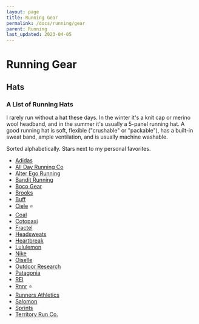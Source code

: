 ```yaml
---
layout: page
title: Running Gear
permalink: /docs/running/gear
parent: Running
last_updated: 2023-04-05
---
```


# Running Gear

## Hats

### A List of Running Hats

I rarely run without a hat these days. In the winter it's a knit cap or merino wool headband, and in the summer it's usually a 5-panel running hat. A good running hat is soft, flexible ("crushable" or "packable"), has a built-in sweat band, ample ventilation, and is usually machine washable.

Sorted alphabetically. Stars next to my personal favorites.

- [Adidas](https://www.adidas.com/us/running-hats)
- [All Day Running Co](https://www.alldayrunningco.com/collections/all-gear)
- [Alter Ego Running](https://alteregorunning.com/)
- [Bandit Running](https://banditrunning.com/collections/headwear)
- [Boco Gear](https://bocogear.com/boco-hats/running-hat/)
- [Brooks](https://www.brooksrunning.com/en_us/unisex-accessories-hats/)
- [Buff](https://www.buff.com/us/headwear/caps/running-caps.html)
- [Ciele](https://cieleathletics.com/collections/caps) ⭐
- [Coal](https://coalheadwear.com/collections/athletic-hats)
- [Cotopaxi](https://www.cotopaxi.com/collections/hats)
- [Fractel](https://fractel.us/collections/all)
- [Headsweats](https://www.headsweats.com/collections/running-hats)
- [Heartbreak](https://heartbreak.run/collections/gear/Hats)
- [Lululemon](https://shop.lululemon.com/c/hats/running/_/N-8pgZ1z13zha)
- [Nike](https://www.nike.com/w/running-hats-37v7jz55ola)
- [Oiselle](https://www.oiselle.com/collections/hats)
- [Outdoor Research](https://www.outdoorresearch.com/us/running-hats)
- [Patagonia](https://www.patagonia.com/shop/mens-trail-running-hats-accessories)
- [REI](https://www.rei.com/c/running-hats)
- [Rnnr](https://rnnr.com/collections/lightweight-running-hats-and-apparel-rnnr-collection) ⭐
- [Runners Athletics](https://www.runnersathletics.com/collections/running-hats)
- [Salomon](https://www.salomon.com/en-us/shop/men/accessories/headwear.html)
- [Sprints](https://getsprints.com/)
- [Territory Run Co.](https://territoryrun.co/collections/hats-accessories)
